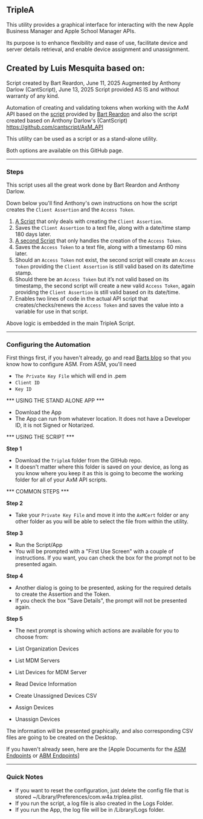 ## TripleA

This utility provides a graphical interface for interacting with the new Apple Business Manager and Apple School Manager APIs.

Its purpose is to enhance flexibility and ease of use, facilitate device and server details retrieval, and enable device assignment and unassignment.

## Created by Luis Mesquita based on:
Script created by Bart Reardon, June 11, 2025
Augmented by Anthony Darlow (CantScript), June 13, 2025
Script provided AS IS and without warranty of any kind.

Automation of creating and validating tokens when working with the AxM API based on the [script](https://github.com/bartreardon/macscripts/blob/master/create_client_assertion.sh) provided by [Bart Reardon](https://github.com/bartreardon) and also the script created based on Anthony Darlow's (CantScript) https://github.com/cantscript/AxM_API

This utility can be used as a script or as a stand-alone utility.

Both options are available on this GitHub page.

-----
### Steps
This script uses all the great work done by Bart Reardon and Anthony Darlow.

Down below you'll find Anthony's own instructions on how the script creates the `Client Assertion` and the `Access Token`.
1. [A Script](https://github.com/cantscript/AxM_API/blob/main/AxM_API/AutomationScripts/create_client_assertion.sh) that only deals with creating the `Client Assertion`.
2. Saves the `Client Assertion` to a text file, along with a date/time stamp 180 days later.
3. [A second Script](https://github.com/cantscript/AxM_API/blob/main/AxM_API/AutomationScripts/create_access_token.sh) that only handles the creation of the `Access Token`.
4. Saves the `Access Token` to a text file, along with a timestamp 60 mins later.
5. Should an `Access Token` not exist, the second script will create an `Access Token` providing the `Client Assertion` is still valid based on its date/time stamp. 
6. Should there be an `Access Token` but it’s not valid based on its timestamp, the second script will create a new valid `Access Token`, again providing the `Client Assertion` is still valid based on its date/time.
7. Enables two lines of code in the actual API script that creates/checks/renews the `Access Token` and saves the value into a variable for use in that script.

Above logic is embedded in the main TripleA Script.  

-----
### Configuring the Automation
First things first, if you haven't already, go and read [Barts blog](https://bartreardon.github.io/2025/06/11/using-the-new-api-for-apple-business-school-manager.html) so that you know how to configure ASM. From ASM, you'll need
* `The Private Key File` which will end in .pem <br>
* `Client ID` <br>
* `Key ID`


*** USING THE STAND ALONE APP ***
* Download the App
* The App can run from whatever location. It does not have a Developer ID, it is not Signed or Notarized.



*** USING THE SCRIPT ***

**Step 1** <br>
* Download the `TripleA` folder from the GitHub repo.
* It doesn't matter where this folder is saved on your device, as long as you know where you keep it as this is going to become the working folder for all of your AxM API scripts.


*** COMMON STEPS ***

**Step 2** <br>
* Take your `Private Key File` and move it into the `AxMCert` folder or any other folder as you will be able to select the file from within the utility.

**Step 3** <br>
* Run the Script/App <br>
* You will be prompted with a "First Use Screen" with a couple of instructions. If you want, you can check the box for the prompt not to be presented again.

**Step 4** <br>
* Another dialog is going to be presented, asking for the required details to create the Assertion and the Token.
* If you check the box "Save Details", the prompt will not be presented again.

**Step 5** <br>
* The next prompt is showing which actions are available for you to choose from:

* List Organization Devices
* List MDM Servers
* List Devices for MDM Server
* Read Device Information
* Create Unassigned Devices CSV
* Assign Devices
* Unassign Devices

The information will be presented graphically, and also corresponding CSV files are going to be created on the Desktop.

If you haven't already seen, here are the [Apple Documents for the [ASM Endpoints](https://developer.apple.com/documentation/appleschoolmanagerapi) or [ABM Endpoints](https://developer.apple.com/documentation/applebusinessmanagerapi)]


---
### Quick Notes
* If you want to reset the configuration, just delete the config file that is stored ~/Library/Preferences/com.w4a.triplea.plist.
* If you run the script, a log file is also created in the Logs Folder.
* If you run the App, the log file will be in /Library/Logs folder.
